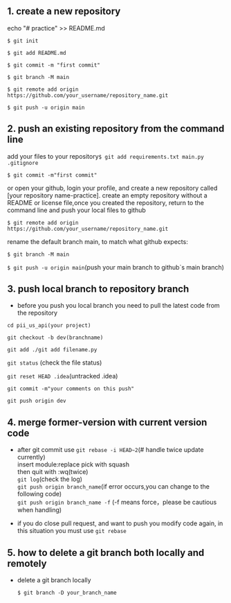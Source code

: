 ## 1. create a new repository
echo "# practice" >> README.md

`$ git init`

`$ git add README.md`

`$ git commit -m "first commit"`

`$ git branch -M main`

`$ git remote add origin https://github.com/your_username/repository_name.git` 

`$ git push -u origin main`

## 2. push an existing repository from the command line

add your files to your repository`$ git add requirements.txt main.py .gitignore`

`$ git commit -m"first commit"`

or open your github, login your profile, and create a new repository called [your repository name-practice]. create an empty repository without a README or license file,once you created the repository, return to the command line and push your local files to github

`$ git remote add origin https://github.com/your_username/repository_name.git `

rename the default branch main, to match what github expects: 

`$ git branch -M main` 

`$ git push -u origin main`(push your main branch to github`s main branch) 

## 3. push local branch to repository branch

- before you push you local branch you need to pull the latest code from the repository 

`cd pii_us_api(your project)` 

`git checkout -b dev(branchname) ` 

`git add ./git add filename.py` 

`git status` (check the file status) 

`git reset HEAD .idea`(untracked .idea) 

`git commit -m"your comments on this push"` 

`git push origin dev`

## 4. merge former-version with current version code

- after git commit use 
`git rebase -i HEAD~2`(# handle twice update currently)\
  insert module:replace pick with squash\
  then quit with :wq(twice)\
`git log`(check the log)\
`git push origin branch_name`(if error occurs,you can change to the following code)\
`git push origin branch_name -f` (-f means force，please be cautious when handling)
  
- if you do close pull request, and want to push you modify code again, in this situation you must use `git rebase`

## 5. how to delete a git branch both locally and remotely

- delete a git branch locally

  `$ git branch -D your_branch_name`

  

